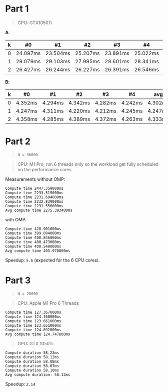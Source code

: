 # Part 1

> GPU: GTX1050Ti

**A**:

| k | #0 | #1 | #2 | #3 | #4 | avg |
|---|---|---|---|---|---|---|
| 0 |  24.097ms | 23.504ms | 25.207ms | 23.891ms | 25.022ms | 24.344ms |
| 1 |  29.079ms | 29.103ms | 27.995ms | 28.601ms | 28.341ms | 28.624ms |
| 2 |  26.427ms | 26.244ms | 26.227ms | 26.391ms | 26.546ms | 26.367ms |

**B**:

| k | #0 | #1 | #2 | #3 | #4 | avg |
|---|---|---|---|---|---|---|
| 0 |  4.352ms | 4.294ms | 4.342ms | 4.282ms | 4.242ms | 4.302ms |
| 1 |  4.247ms | 4.311ms | 4.220ms | 4.212ms | 4.245ms | 4.247ms |
| 2 |  4.358ms | 4.285ms | 4.389ms | 4.372ms | 4.263ms | 4.333ms |


# Part 2

> `N = 36000`

> CPU: M1 Pro, run 6 threads only so the workload get fully scheduled on the performance cores

Measurements without OMP:
```
Compute time 2447.359000ms
Compute time 2233.519000ms
Compute time 2231.694000ms
Compute time 2232.839000ms
Compute time 2231.556000ms
Avg compute time 2275.393400ms
```

with OMP:
```
Compute time 428.901000ms
Compute time 399.094000ms
Compute time 400.846000ms
Compute time 400.473000ms
Compute time 400.540000ms
Avg compute time 405.970800ms
```

Speedup: `5.6` (expected for the 6 CPU cores).

# Part 3

> `N = 20000`

> CPU: Apple M1 Pro 6 Threads

```
Compute time 127.367000ms
Compute time 124.168000ms
Compute time 123.661000ms
Compute time 123.651000ms
Compute time 124.892000ms
Avg compute time 124.747800ms
```


> GPU: GTX 1050Ti
```
Compute duration 58.23ms
Compute duration 58.12ms
Compute duration 58.08ms
Compute duration 58.07ms
Compute duration 58.10ms
Avg compute duration: 58.12ms
```

Speedup: `2.14`
